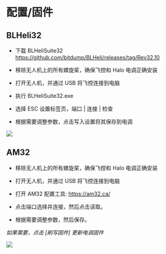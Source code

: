 # 配置/固件

## BLHeli32

- 下载 BLHeliSuite32 https://github.com/bitdump/BLHeli/releases/tag/Rev32.10

- 移除无人机上的所有螺旋桨，确保飞控和 Halo 电调正确安装

- 打开无人机，并通过 USB 将飞控连接到电脑

- 执行 BLHeliSuite32.exe

- 选择 ESC 设置标签页，端口 | 连接 | 检查

- 根据需要调整参数，点击写入设置将其保存到电调

<img src="/halomedia/image33.png" id="image33">

## AM32

- 移除无人机上的所有螺旋桨，确保飞控和 Halo 电调正确安装

- 打开无人机，并通过 USB 将飞控连接到电脑

- 打开 AM32 配置工具: https://am32.ca/

- 点击端口选择并连接，然后点击读取。

- 根据需要调整参数，然后保存。

*如果需要，点击 [刷写固件] 更新电调固件*

<img src="/halomedia/image34.png" id="image34">
